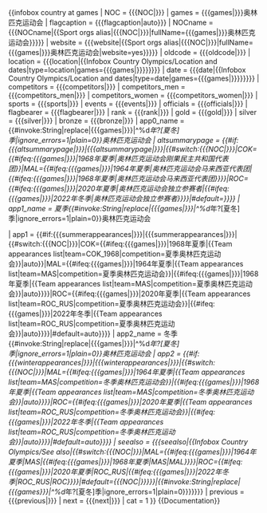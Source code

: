 {{infobox country at games
| NOC = {{{NOC|}}}
| games = {{{games|}}}奥林匹克运动会
| flagcaption = {{{flagcaption|auto}}}
| NOCname = {{{NOCname|{{Sport orgs alias|{{{NOC|}}}|fullName={{{games|}}}奥林匹克运动会}}}}}
| website = {{{website|{{Sport orgs alias|{{{NOC|}}}|fullName={{{games|}}}奥林匹克运动会|website=yes}}}}}
| oldcode = {{{oldcode|}}}
| location = {{{location|{{Infobox Country Olympics/Location and dates|type=location|games={{{games|}}}}}}}}
| date = {{{date|{{Infobox Country Olympics/Location and dates|type=date|games={{{games|}}}}}}}}
| competitors = {{{competitors|}}}
| competitors_men = {{{competitors_men|}}}
| competitors_women = {{{competitors_women|}}}
| sports = {{{sports|}}}
| events = {{{events|}}}
| officials = {{{officials|}}}
| flagbearer = {{{flagbearer|}}}
| rank = {{{rank|}}}
| gold = {{{gold|}}}
| silver = {{{silver|}}}
| bronze = {{{bronze|}}}
| app0_name = {{#invoke:String|replace|{{{games|}}}|^%d*年?[夏冬]季|ignore_errors=1|plain=0}}奥林匹克运动会
| altsummarypage = {{#if:{{{altsummarypage|}}}|{{{altsummarypage|}}}|{{#switch:{{{NOC|}}}|COK={{#ifeq:{{{games|}}}|1968年夏季|奥林匹克运动会刚果民主共和国代表团}}|MAL={{#ifeq:{{{games|}}}|1964年夏季|奥林匹克运动会马来西亚代表团|{{#ifeq:{{{games|}}}|1968年夏季|奥林匹克运动会马来西亚代表团}}}}|ROC={{#ifeq:{{{games|}}}|2020年夏季|奥林匹克运动会独立参赛者|{{#ifeq:{{{games|}}}|2022年冬季|奥林匹克运动会独立参赛者}}}}|#default=}}}}
| app1_name = 夏季{{#invoke:String|replace|{{{games|}}}|^%d*年?[夏冬]季|ignore_errors=1|plain=0}}奥林匹克运动会
<!--当输入COK+1968年夏季时国家/地区名称会返回刚果金沙萨，由于COK后来用于库克群岛，因此直接使用auto会误返回库克群岛的参赛记录，由于刚果（金）和库克群岛都没参加过冬奥，故冬季处暂时不处理-->
<!--当输入ROC+2020年夏季/2022年冬季时国家/地区名称会返回俄罗斯奥林匹克委员会，由于ROC以前用于中华民国，因此直接使用auto会误返回中华民国的参赛记录-->
| app1 = {{#if:{{{summerappearances|}}}|{{{summerappearances|}}}|{{#switch:{{{NOC|}}}|COK={{#ifeq:{{{games|}}}|1968年夏季|{{Team appearances list|team=COK_1968|competition=夏季奥林匹克运动会}}|auto}}|MAL={{#ifeq:{{{games|}}}|1964年夏季|{{Team appearances list|team=MAS|competition=夏季奥林匹克运动会}}|{{#ifeq:{{{games|}}}|1968年夏季|{{Team appearances list|team=MAS|competition=夏季奥林匹克运动会}}|auto}}}}|ROC={{#ifeq:{{{games|}}}|2020年夏季|{{Team appearances list|team=ROC_RUS|competition=夏季奥林匹克运动会}}|{{#ifeq:{{{games|}}}|2022年冬季|{{Team appearances list|team=ROC_RUS|competition=夏季奥林匹克运动会}}|auto}}}}|#default=auto}}}}
| app2_name = 冬季{{#invoke:String|replace|{{{games|}}}|^%d*年?[夏冬]季|ignore_errors=1|plain=0}}奥林匹克运动会
| app2 = {{#if:{{{winterappearances|}}}|{{{winterappearances|}}}|{{#switch:{{{NOC|}}}|MAL={{#ifeq:{{{games|}}}|1964年夏季|{{Team appearances list|team=MAS|competition=冬季奥林匹克运动会}}|{{#ifeq:{{{games|}}}|1968年夏季|{{Team appearances list|team=MAS|competition=冬季奥林匹克运动会}}|auto}}}}|ROC={{#ifeq:{{{games|}}}|2020年夏季|{{Team appearances list|team=ROC_RUS|competition=冬季奥林匹克运动会}}|{{#ifeq:{{{games|}}}|2022年冬季|{{Team appearances list|team=ROC_RUS|competition=冬季奥林匹克运动会}}|auto}}}}|#default=auto}}}}
| seealso = {{{seealso|{{Infobox Country Olympics/See also|{{#switch:{{{NOC|}}}|MAL={{#ifeq:{{{games|}}}|1964年夏季|MAS|{{#ifeq:{{{games|}}}|1968年夏季|MAS|MAL}}}}|ROC={{#ifeq:{{{games|}}}|2020年夏季|ROC_RUS|{{#ifeq:{{{games|}}}|2022年冬季|ROC_RUS|ROC}}}}|#default={{{NOC|}}}}}|{{#invoke:String|replace|{{{games}}}|^%d*年?[夏冬]季|ignore_errors=1|plain=0}}}}}}}
| previous = {{{previous|}}}
| next = {{{next|}}}
| cat = 1
}}<noinclude>
{{Documentation}}
</noinclude>